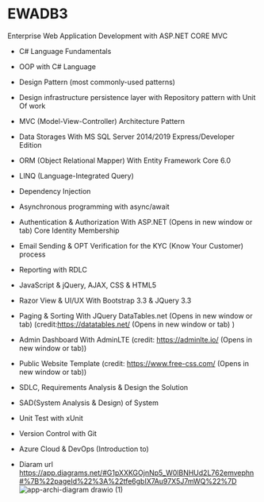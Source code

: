 # EWADB3
Enterprise Web Application Development with ASP.NET CORE MVC
- C# Language Fundamentals
- OOP with C# Language
- Design Pattern (most commonly-used patterns)
- Design infrastructure persistence layer with Repository pattern with Unit Of work
- MVC (Model-View-Controller) Architecture Pattern
- Data Storages With MS SQL Server 2014/2019 Express/Developer Edition
- ORM (Object Relational Mapper) With Entity Framework Core 6.0
- LINQ (Language-Integrated Query)
- Dependency Injection
- Asynchronous programming with async/await
- Authentication & Authorization With ASP.NET (Opens in new window or tab) Core Identity Membership
- Email Sending & OPT Verification for the KYC (Know Your Customer) process
- Reporting with RDLC
- JavaScript & jQuery, AJAX, CSS & HTML5
- Razor View & UI/UX With Bootstrap 3.3 & JQuery 3.3
- Paging & Sorting With JQuery DataTables.net (Opens in new window or tab) (credit:https://datatables.net/ (Opens in new window or tab) )
- Admin Dashboard With AdminLTE (credit: https://adminlte.io/ (Opens in new window or tab))
- Public Website Template (credit: https://www.free-css.com/ (Opens in new window or tab))
- SDLC, Requirements Analysis & Design the Solution
- SAD(System Analysis & Design) of System
- Unit Test with xUnit
- Version Control with Git
- Azure Cloud & DevOps (Introduction to)

- Diaram url https://app.diagrams.net/#G1pXXKGOjnNp5_W0lBNHUd2L762emvephn#%7B%22pageId%22%3A%22tfe6gbIX7Au97X5J7mWQ%22%7D
![app-archi-diagram drawio (1)](https://github.com/mrkyaing/EWADB3/assets/9696016/18fade31-622c-4fc8-9337-00ba3067204a)

